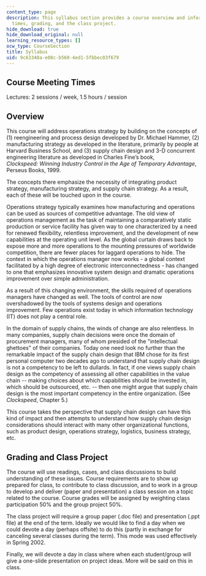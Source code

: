 ```yaml
---
content_type: page
description: This syllabus section provides a course overview and information on meeting
  times, grading, and the class project.
hide_download: true
hide_download_original: null
learning_resource_types: []
ocw_type: CourseSection
title: Syllabus
uid: 9c63348a-e08c-b560-4ed1-5fbbec03f679
---
```


Course Meeting Times
--------------------

Lectures: 2 sessions / week, 1.5 hours / session

Overview
--------

This course will address operations strategy by building on the concepts of (1) reengineering and process design developed by Dr. Michael Hammer, (2) manufacturing strategy as developed in the literature, primarily by people at Harvard Business School, and (3) supply chain design and 3-D concurrent engineering literature as developed in Charles Fine’s book, _Clockspeed: Winning Industry Control in the Age of Temporary Advantage_, Perseus Books, 1999.

The concepts there emphasize the necessity of integrating product strategy, manufacturing strategy, and supply chain strategy. As a result, each of these will be touched upon in the course.

Operations strategy typically examines how manufacturing and operations can be used as sources of competitive advantage. The old view of operations management as the task of maintaining a comparatively static production or service facility has given way to one characterized by a need for renewed flexibility, relentless improvement, and the development of new capabilities at the operating unit level. As the global curtain draws back to expose more and more operations to the mounting pressures of worldwide competition, there are fewer places for laggard operations to hide. The context in which the operations manager now works - a global context facilitated by a high degree of electronic interconnectedness - has changed to one that emphasizes innovative system design and dramatic operations improvement over simple administration.

As a result of this changing environment, the skills required of operations managers have changed as well. The tools of control are now overshadowed by the tools of systems design and operations improvement. Few operations exist today in which information technology (IT) does not play a central role.

In the domain of supply chains, the winds of change are also relentless. In many companies, supply chain decisions were once the domain of procurement managers, many of whom presided of the "intellectual ghettoes" of their companies. Today one need look no further than the remarkable impact of the supply chain design that IBM chose for its first personal computer two decades ago to understand that supply chain design is not a competency to be left to dullards. In fact, if one views supply chain design as the competency of assessing all other capabilities in the value chain -- making choices about which capabilities should be invested in, which should be outsourced, etc. -- then one might argue that supply chain design is the most important competency in the entire organization. (See _Clockspeed_, Chapter 5.)

This course takes the perspective that supply chain design can have this kind of impact and then attempts to understand how supply chain design considerations should interact with many other organizational functions, such as product design, operations strategy, logistics, business strategy, etc.

Grading and Class Project
-------------------------

The course will use readings, cases, and class discussions to build understanding of these issues. Course requirements are to show up prepared for class, to contribute to class discussion, and to work in a group to develop and deliver (paper and presentation) a class session on a topic related to the course. Course grades will be assigned by weighting class participation 50% and the group project 50%.

The class project will require a group paper (.doc file) and presentation (.ppt file) at the end of the term. Ideally we would like to find a day when we could devote a day (perhaps offsite) to do this (partly in exchange for canceling several classes during the term). This mode was used effectively in Spring 2002. 

Finally, we will devote a day in class where when each student/group will give a one-slide presentation on project ideas. More will be said on this in class.
